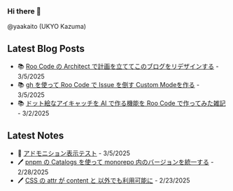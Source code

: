 ### Hi there 👋

@yaakaito (UKYO Kazuma)


## Latest Blog Posts

- 📚 [Roo Code の Architect で計画を立ててこのブログをリデザインする](https://yaakai.to/blog/2025/blog-redesign-with-architect) - 3/5/2025
- 📚 [gh を使って Roo Code で Issue を倒す Custom Modeを作る](https://yaakai.to/blog/2025/roo-code-issue-hunter) - 3/5/2025
- 📚 [ドット絵なアイキャッチを AI で作る機能を Roo Code で作ってみた雑記](https://yaakai.to/blog/2025/create-eye-catching-visuals-with-ai) - 3/2/2025

## Latest Notes

- 📝 [アドモニション表示テスト](https://yaakai.to/note/admonition-test) - 3/5/2025
- 🖊 [pnpm の Catalogs を使って monorepo 内のバージョンを統一する](https://yaakai.to/note/45) - 2/28/2025
- 🖊 [CSS の attr が content と <string> 以外でも利用可能に](https://yaakai.to/note/43) - 2/23/2025

<!--
**yaakaito/yaakaito** is a ✨ _special_ ✨ repository because its `README.md` (this file) appears on your GitHub profile.
-->
